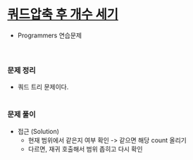 # [쿼드압축 후 개수 세기](https://programmers.co.kr/learn/courses/30/lessons/68936)
- Programmers 연습문제  
  <br><br>

### 문제 정리
- 쿼드 트리 문제이다.
  <br><br>

### 문제 풀이
- 접근 (Solution)
   - 현재 범위에서 같은지 여부 확인 -> 같으면 해당 count 올리기
   - 다르면, 재귀 호출해서 범위 좁히고 다시 확인 